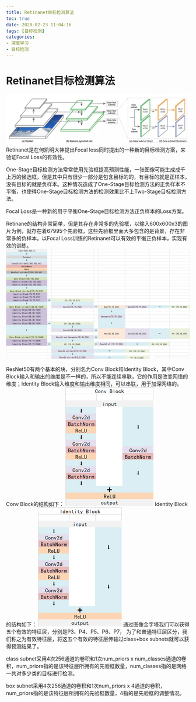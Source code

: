 ```yaml
---
title: Retinanet目标检测算法
toc: true
date: 2020-02-23 11:04:16
tags: [目标检测]
categories:
- 深度学习
- 目标检测
---
```


# Retinanet目标检测算法
<!--more-->
![](_attachments/6f2e6be1f7d81565e222831080ac73f7.png)
Retinanet是在何凯明大神提出Focal loss同时提出的一种新的目标检测方案，来验证Focal Loss的有效性。

One-Stage目标检测方法常常使用先验框提高预测性能，一张图像可能生成成千上万的候选框，但是其中只有很少一部分是包含目标的的，有目标的就是正样本，没有目标的就是负样本。这种情况造成了One-Stage目标检测方法的正负样本不平衡，也使得One-Stage目标检测方法的检测效果比不上Two-Stage目标检测方法。

Focal Loss是一种新的用于平衡One-Stage目标检测方法正负样本的Loss方案。

Retinane的结构非常简单，但是其存在非常多的先验框，以输入600x600x3的图片为例，就存在着67995个先验框，这些先验框里面大多包含的是背景，存在非常多的负样本。以Focal Loss训练的Retinanet可以有效的平衡正负样本，实现有效的训练。
![](_attachments/1483edd8cff2505a323bc56097eabaf7.png)

ResNet50有两个基本的块，分别名为Conv Block和Identity Block，其中Conv Block输入和输出的维度是不一样的，所以不能连续串联，它的作用是改变网络的维度；Identity Block输入维度和输出维度相同，可以串联，用于加深网络的。
Conv Block的结构如下：
![](_attachments/982ce32cfddc173063a3288ab0dde81f.png)
Identity Block的结构如下：
![](_attachments/30061cd6190595bdf1e3b458e58d7680.png)
通过图像金字塔我们可以获得五个有效的特征层，分别是P3、P4、P5、P6、P7，
为了和普通特征层区分，我们称之为有效特征层，将这五个有效的特征层传输过class+box subnets就可以获得预测结果了。

class subnet采用4次256通道的卷积和1次num_priors x num_classes通道的卷积，num_priors指的是该特征层所拥有的先验框数量，num_classes指的是网络一共对多少类的目标进行检测。

box subnet采用4次256通道的卷积和1次num_priors x 4通道的卷积，num_priors指的是该特征层所拥有的先验框数量，4指的是先验框的调整情况。


